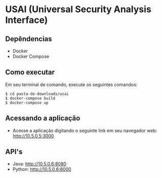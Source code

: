 # USAI (Universal Security Analysis Interface)

## Depêndencias
- Docker
- Docker Compose

## Como executar

Em seu terminal de comando, execute os seguintes comandos:

```
$ cd pasta-de-downloads/usai
$ docker-compose build
$ docker-compose up
```
## Acessando a aplicação

- Acesse a aplicação digitando o seguinte link em seu navegador web: http://10.5.0.5:3000

## API's
- Java: http://10.5.0.6:8080
- Python: http://10.5.0.6:8000
